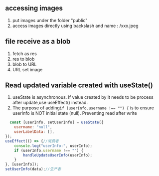 ## accessing images
1. put images under the folder "public" 
2. access images directly using backslash and name : /xxx.jpeg

## file receive as a blob
1. fetch as res
2. res to blob
3. blob to URL
4. URL set image

## Read updated variable created with useState()
1. useState is asynchronous. If value created by it needs to be process after update,use useEffect() instead.
2. The purpose of adding`if (userInfo.username !== "") {` is to ensure userInfo is NOT initial state (null). Preventing read after write
```javascript
  const [userInfo, setUserInfo] = useState({
    username: "null",
    userLabelData: [],
});
useEffect(() => {//消费者
    console.log("userInfo:", userInfo);
    if (userInfo.username !== "") {
        handleUpdateUserInfo(userInfo);
    }
}, [userInfo]);
setUserInfo(data);//生产者
```